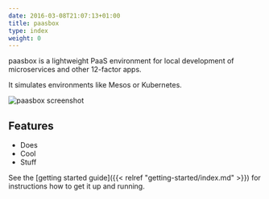 ```yaml
---
date: 2016-03-08T21:07:13+01:00
title: paasbox
type: index
weight: 0
---
```


paasbox is a lightweight PaaS environment for local development of microservices and other 12-factor apps.

It simulates environments like Mesos or Kubernetes. 

![paasbox screenshot](/images/screen.png)

## Features

- Does
- Cool
- Stuff

See the [getting started guide]({{< relref "getting-started/index.md" >}}) for instructions how to get
it up and running.

